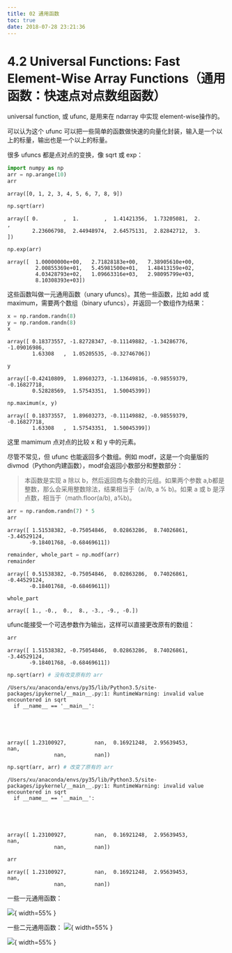 ```yaml
---
title: 02 通用函数
toc: true
date: 2018-07-28 23:21:36
---
```


# 4.2 Universal Functions: Fast Element-Wise Array Functions（通用函数：快速点对点数组函数）

universal function, 或 ufunc, 是用来在 ndarray 中实现 element-wise操作的。

可以认为这个 ufunc 可以把一些简单的函数做快速的向量化封装，输入是一个以上的标量，输出也是一个以上的标量。

很多 ufuncs 都是点对点的变换，像 sqrt 或 exp：


```Python
import numpy as np
arr = np.arange(10)
arr
```




    array([0, 1, 2, 3, 4, 5, 6, 7, 8, 9])




```Python
np.sqrt(arr)
```




    array([ 0.        ,  1.        ,  1.41421356,  1.73205081,  2.        ,
            2.23606798,  2.44948974,  2.64575131,  2.82842712,  3.        ])




```Python
np.exp(arr)
```




    array([  1.00000000e+00,   2.71828183e+00,   7.38905610e+00,
             2.00855369e+01,   5.45981500e+01,   1.48413159e+02,
             4.03428793e+02,   1.09663316e+03,   2.98095799e+03,
             8.10308393e+03])



这些函数叫做一元通用函数（unary ufuncs）。其他一些函数，比如 add 或 maximum，需要两个数组（binary ufuncs），并返回一个数组作为结果：


```Python
x = np.random.randn(8)
y = np.random.randn(8)
x
```




    array([ 0.18373557, -1.82728347, -0.11149882, -1.34286776, -1.09016986,
            1.63308   ,  1.05205535, -0.32746706])




```Python
y
```




    array([-0.42410809,  1.89603273, -1.13649816, -0.98559379, -0.16827718,
            0.52828569,  1.57543351,  1.50045399])




```Python
np.maximum(x, y)
```




    array([ 0.18373557,  1.89603273, -0.11149882, -0.98559379, -0.16827718,
            1.63308   ,  1.57543351,  1.50045399])



这里 mamimum 点对点的比较 x 和 y 中的元素。

尽管不常见，但 ufunc 也能返回多个数组。例如 modf，这是一个向量版的 divmod（Python内建函数），modf会返回小数部分和整数部分：

>本函数是实现 a 除以 b，然后返回商与余数的元组。如果两个参数 a,b都是整数，那么会采用整数除法，结果相当于（a//b, a % b)。如果 a 或 b 是浮点数，相当于（math.floor(a/b), a%b)。



```Python
arr = np.random.randn(7) * 5
arr
```




    array([ 1.51538382, -0.75054846,  0.02863286,  8.74026861, -3.44529124,
           -9.18401768, -0.68469611])




```Python
remainder, whole_part = np.modf(arr)
remainder
```




    array([ 0.51538382, -0.75054846,  0.02863286,  0.74026861, -0.44529124,
           -0.18401768, -0.68469611])




```Python
whole_part
```




    array([ 1., -0.,  0.,  8., -3., -9., -0.])



ufunc能接受一个可选参数作为输出，这样可以直接更改原有的数组：


```Python
arr
```




    array([ 1.51538382, -0.75054846,  0.02863286,  8.74026861, -3.44529124,
           -9.18401768, -0.68469611])




```Python
np.sqrt(arr) # 没有改变原有的 arr
```

    /Users/xu/anaconda/envs/py35/lib/Python3.5/site-packages/ipykernel/__main__.py:1: RuntimeWarning: invalid value encountered in sqrt
      if __name__ == '__main__':





    array([ 1.23100927,         nan,  0.16921248,  2.95639453,         nan,
                   nan,         nan])




```Python
np.sqrt(arr, arr) # 改变了原有的 arr
```

    /Users/xu/anaconda/envs/py35/lib/Python3.5/site-packages/ipykernel/__main__.py:1: RuntimeWarning: invalid value encountered in sqrt
      if __name__ == '__main__':





    array([ 1.23100927,         nan,  0.16921248,  2.95639453,         nan,
                   nan,         nan])




```Python
arr
```




    array([ 1.23100927,         nan,  0.16921248,  2.95639453,         nan,
                   nan,         nan])



一些一元通用函数：

![](http://images.iterate.site/blog/image/180728/G178B0k6C7.png?imageslim){ width=55% }



一些二元通用函数：
![](http://images.iterate.site/blog/image/180728/gggf7cGcg6.png?imageslim){ width=55% }

![](http://images.iterate.site/blog/image/180728/iaF67CLH3j.png?imageslim){ width=55% }
